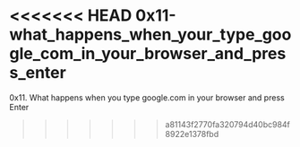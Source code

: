 <<<<<<< HEAD
0x11-what_happens_when_your_type_google_com_in_your_browser_and_press_enter
=======
0x11. What happens when you type google.com in your browser and press Enter
>>>>>>> a81143f2770fa320794d40bc984f8922e1378fbd
